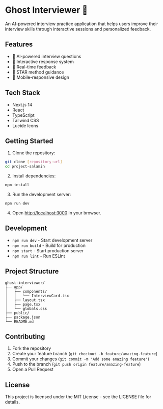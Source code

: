 # Ghost Interviewer 👻

An AI-powered interview practice application that helps users improve their interview skills through interactive sessions and personalized feedback.

## Features

- 🤖 AI-powered interview questions
- 💬 Interactive response system
- 📝 Real-time feedback
- 🎯 STAR method guidance
- 📱 Mobile-responsive design

## Tech Stack

- Next.js 14
- React
- TypeScript
- Tailwind CSS
- Lucide Icons

## Getting Started

1. Clone the repository:
```bash
git clone [repository-url]
cd project-salamin
```

2. Install dependencies:
```bash
npm install
```

3. Run the development server:
```bash
npm run dev
```

4. Open [http://localhost:3000](http://localhost:3000) in your browser.

## Development

- `npm run dev` - Start development server
- `npm run build` - Build for production
- `npm start` - Start production server
- `npm run lint` - Run ESLint

## Project Structure

```
ghost-interviewer/
├── app/
│   ├── components/
│   │   └── InterviewCard.tsx
│   ├── layout.tsx
│   ├── page.tsx
│   └── globals.css
├── public/
├── package.json
└── README.md
```

## Contributing

1. Fork the repository
2. Create your feature branch (`git checkout -b feature/amazing-feature`)
3. Commit your changes (`git commit -m 'Add some amazing feature'`)
4. Push to the branch (`git push origin feature/amazing-feature`)
5. Open a Pull Request

## License

This project is licensed under the MIT License - see the LICENSE file for details. 